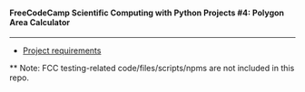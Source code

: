 #### FreeCodeCamp Scientific Computing with Python Projects #4: Polygon Area Calculator
---
- [Project requirements](https://www.freecodecamp.org/learn/scientific-computing-with-python/scientific-computing-with-python-projects/polygon-area-calculator)

** Note: FCC testing-related code/files/scripts/npms are not included in this repo.
